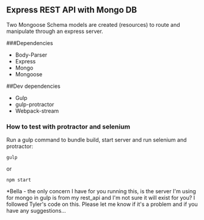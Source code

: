 
## Express REST API with Mongo DB
Two Mongoose Schema models are created (resources) to route and manipulate through an express server.

###Dependencies
   * Body-Parser
   * Express
   * Mongo
   * Mongoose

##Dev dependencies
   * Gulp
   * gulp-protractor
   * Webpack-stream

### How to test with protractor and selenium
Run a gulp command to bundle build, start server and run selenium and protractor:
```
gulp
```
or
```
npm start
```

*Bella - the only concern I have for you running this, is the server I'm using for mongo in gulp is from my rest_api and I'm not sure it will exist for you? I followed Tyler's code on this. Please let me know if it's a problem and if you have any suggestions...
